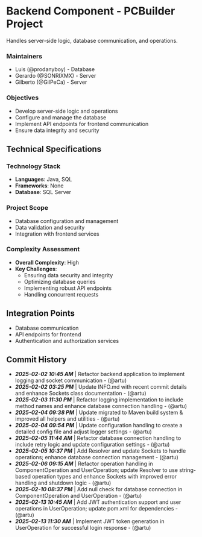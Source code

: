 # Backend Component - PCBuilder Project

Handles server-side logic, database communication, and operations.

### Maintainers
- Luis (@prodanyboy) - Database
- Gerardo (@SONRIXMX) - Server
- Gilberto (@GilPeCa) - Server

### Objectives
- Develop server-side logic and operations
- Configure and manage the database
- Implement API endpoints for frontend communication
- Ensure data integrity and security

## Technical Specifications

### Technology Stack
- **Languages**: Java, SQL
- **Frameworks**: None
- **Database**: SQL Server

### Project Scope
- Database configuration and management
- Data validation and security
- Integration with frontend services

### Complexity Assessment
- **Overall Complexity**: High
- **Key Challenges**:
  - Ensuring data security and integrity
  - Optimizing database queries
  - Implementing robust API endpoints
  - Handling concurrent requests

## Integration Points
- Database communication
- API endpoints for frontend
- Authentication and authorization services

## Commit History
- _**2025-02-02 10:45 AM**_ | Refactor backend application to implement logging and socket communication - (@artu)
- _**2025-02-02 03:25 PM**_ | Update INFO.md with recent commit details and enhance Sockets class documentation - (@artu)
- _**2025-02-03 11:30 PM**_ | Refactor logging implementation to include method names and enhance database connection handling - (@artu)
- _**2025-02-04 09:38 PM**_ | Update migrated to Maven build system & improved all helpers and utilities - (@artu)
- _**2025-02-04 09:54 PM**_ | Update configuration handling to create a detailed config file and adjust logger settings - (@artu)
- _**2025-02-05 11:44 AM**_ | Refactor database connection handling to include retry logic and update configuration settings - (@artu)
- _**2025-02-05 10:37 PM**_ | Add Resolver and update Sockets to handle operations; enhance database connection management - (@artu)
- _**2025-02-06 09:15 AM**_ | Refactor operation handling in ComponentOperation and UserOperation; update Resolver to use string-based operation types and enhance Sockets with improved error handling and shutdown logic - (@artu)
- _**2025-02-10 08:37 PM**_ | Add null check for database connection in ComponentOperation and UserOperation - (@artu)
- _**2025-02-13 10:45 AM**_ | Add JWT authentication support and user operations in UserOperation; update pom.xml for dependencies - (@artu)
- _**2025-02-13 11:30 AM**_ | Implement JWT token generation in UserOperation for successful login response - (@artu)
